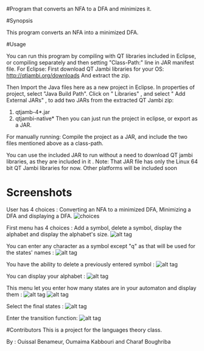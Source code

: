#Program that converts an NFA to a DFA and minimizes it.

#Synopsis

This program converts an NFA into a minimized DFA.

#Usage

You can run this program by compiling with QT libraries included in Eclipse, or compiling separately and then setting "Class-Path:" line in JAR manifest file. 
For Eclipse:
First download QT Jambi libraries for your OS:
http://qtjambi.org/downloads
And extract the zip. 

Then Import the Java files here as a new project in Eclipse. In properties of project, select "Java Build Path". Click on " Libraries" , and select " Add External JARs" , to add two JARs from the extracted QT Jambi zip: 

1. qtjamb-4*.jar
2. qtjambi-native*
Then you can just run the project in eclipse, or export as a JAR. 

For manually running:
Compile the project as a JAR, and include the two files mentioned above as a class-path.

You can use the included JAR to run without a need to download QT jambi libraries, as they are included in it .
Note: That JAR file has only the Linux 64 bit QT Jambi libraries for now. Other platforms will be included soon

# Screenshots
User has 4 choices : Converting an NFA to a minimized DFA, Minimizing a DFA and displaying a DFA.
![choices](http://ouissalart.com/nfa-project/NFA-Screenshots.jpeg)

First menu has 4 choices : Add a symbol, delete a symbol, display the alphabet and display the alphabet's size.
![alt tag](http://ouissalart.com/nfa-project/NFA-Screenshots1.jpeg)

You can enter any character as a symbol except "q" as that will be used for the states' names :
![alt tag](http://ouissalart.com/nfa-project/NFA-Screenshots2.jpeg)

You have the ability to delete a previously entered symbol :
![alt tag](http://ouissalart.com/nfa-project/NFA-Screenshots3.jpeg)

You can display your alphabet :
![alt tag](http://ouissalart.com/nfa-project/NFA-Screenshots5.jpeg)

This menu let you enter how many states are in your automaton and display them :
![alt tag](http://ouissalart.com/nfa-project/NFA-Screenshots6.jpeg)
![alt tag](http://ouissalart.com/nfa-project/NFA-Screenshots7.jpeg)

Select the final states : 
![alt tag](http://ouissalart.com/nfa-project/NFA-Screenshots10.jpeg)

Enter the transition function:
![alt tag](http://ouissalart.com/nfa-project/NFA-Screenshots12.jpeg)

#Contributors
This is a project for the languages theory class.

By :
Ouissal Benameur,
Oumaima Kabbouri and
Charaf Boughriba


 
